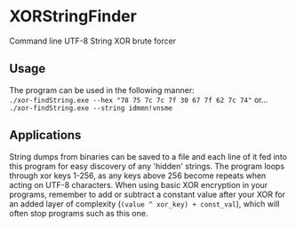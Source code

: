 # XORStringFinder
Command line UTF-8 String XOR brute forcer

## Usage
The program can be used in the following manner:  
` ./xor-findString.exe --hex "78 75 7c 7c 7f 30 67 7f 62 7c 74" `
or...
` ./xor-findString.exe --string idmmn!vnsme `

## Applications
String dumps from binaries can be saved to a file and each line of it fed into this program for easy discovery of any 'hidden' strings. The program loops through xor keys 1-256, as any keys above 256 become repeats when acting on UTF-8 characters. When using basic XOR encryption in your programs, remember to add or subtract a constant value after your XOR for an added layer of complexity (`(value ^ xor_key) + const_val`), which will often stop programs such as this one.
